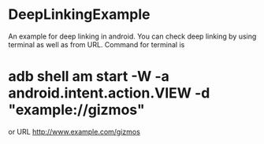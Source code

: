 # DeepLinkingExample
An example for deep linking in android.
You can check deep linking by using terminal as well as from URL.
Command for terminal is 
# adb shell am start -W -a android.intent.action.VIEW -d "example://gizmos" <PCAKAGE NAME >
or URL 
http://www.example.com/gizmos
